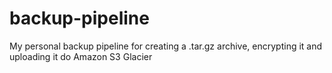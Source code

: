 backup-pipeline
===============

My personal backup pipeline for creating a .tar.gz archive, encrypting it and uploading it do Amazon S3 Glacier
